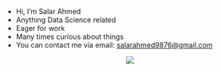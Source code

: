 - Hi, I’m Salar Ahmed
- Anything Data Science related
- Eager for work
- Many times curious about things
- You can contact me via email: salarahmed9876@gmail.com

<p align="center">
  <img src="https://capsule-render.vercel.app/api?text=Hey Everyone!🕹️&animation=fadeIn&type=waving&color=gradient&height=100"/>
</p>
